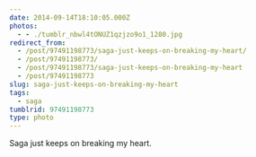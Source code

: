 ```yaml
---
date: 2014-09-14T18:10:05.000Z
photos:
  - - ./tumblr_nbwl4tONUZ1qzjzo9o1_1280.jpg
redirect_from:
  - /post/97491198773/saga-just-keeps-on-breaking-my-heart/
  - /post/97491198773/
  - /post/97491198773/saga-just-keeps-on-breaking-my-heart
  - /post/97491198773
slug: saga-just-keeps-on-breaking-my-heart
tags:
  - saga
tumblrid: 97491198773
type: photo
---
```

<p>Saga just keeps on breaking my heart.</p>
